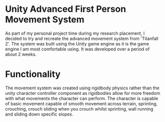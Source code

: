 # Unity Advanced First Person Movement System
As part of my personal project time during my research placement, I decided to try and recreate the advanced movement system from 'Titanfall 2'.
The system was built using the Unity game engine as it is the game engine I am most comfortable using. It was developed over a period of about 2 weeks.

# Functionality
The movement system was created using rigidbody physics rather than the unity character controller component as rigidbodies allow for more freedom with what movements the character can perform. 
The character is capable of basic movement capable of smooth movement across terrain, sprinting, crouching, crouch sliding when you crouch whilst sprinting, wall running and sliding down specific slopes. 
